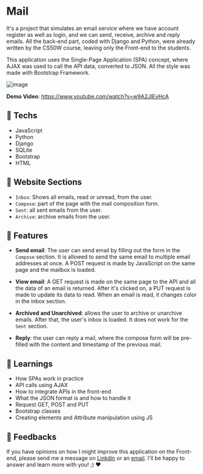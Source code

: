 # Mail

It's a project that simulates an email service where we have account register as well as login, and we can send, receive, archive and reply emails.
All the back-end part, coded with Django and Python, were already written by the CS50W course, leaving only the Front-end to the students.

This application uses the Single-Page Application (SPA) concept, where AJAX was used to call the API data, converted to JSON.
All the style was made with Bootstrap Framework.

![image](https://user-images.githubusercontent.com/100815627/217364157-07476943-1f1f-40a2-a391-43c1410aa45c.png)

**Demo Video**: https://www.youtube.com/watch?v=w9A2JlEvHcA

## 🚀 Techs

-   JavaScript
-   Python
-   Django
-   SQLite
-   Bootstrap
-   HTML

## 📩 Website Sections

-   `Inbox`: Shows all emails, read or unread, from the user.
-   `Compose`: part of the page with the mail composition form.
-   `Sent`: all sent emails from the user.
-   `Archive`: archive emails from the user.

## 🪸 Features

-   **Send email**: The user can send email by filling out the form in the `Compose` section.
It is allowed to send the same email to multiple email addresses at once.
A POST request is made by JavaScript on the same page and the mailbox is loaded.

-   **View email**: A GET request is made on the same page to the API and all the data of an email is returned. After it's clicked on, a PUT request is made
to update its data to read. When an email is read, it changes color in the inbox section.

-   **Archived and Unarchived**: allows the user to archive or unarchive emails. After that, the user's inbox is loaded. 
It does not work for the `Sent` section.

-   **Reply**: the user can reply a mail, where the compose form will be pre-filled with the content and timestamp of the previous mail.

## 📒 Learnings

-   How SPAs work in practice
-   API calls using AJAX
-   How to integrate APIs in the front-end
-   What the JSON format is and how to handle it
-   Request GET, POST and PUT
-   Bootstrap classes
-   Creating elements and Attribute manipulation using JS

## 🤝 Feedbacks

If you have opinions on how I might improve this application on the Front-end, please send me a message on
[Linkdin](https://www.linkedin.com/in/raiane-oliveira-dev/) or an <a href="mailto:raiane.oliveira404@gmail.com">email</a>.
I'll be happy to answer and learn more with you! ;) ❤️

